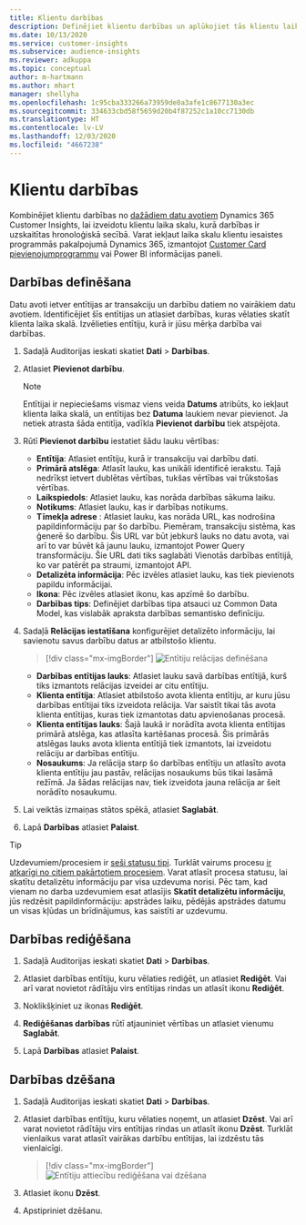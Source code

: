 ```yaml
---
title: Klientu darbības
description: Definējiet klientu darbības un aplūkojiet tās klientu laika skalā.
ms.date: 10/13/2020
ms.service: customer-insights
ms.subservice: audience-insights
ms.reviewer: adkuppa
ms.topic: conceptual
author: m-hartmann
ms.author: mhart
manager: shellyha
ms.openlocfilehash: 1c95cba333266a73959de0a3afe1c8677130a3ec
ms.sourcegitcommit: 334633cbd58f5659d20b4f87252c1a10cc7130db
ms.translationtype: HT
ms.contentlocale: lv-LV
ms.lasthandoff: 12/03/2020
ms.locfileid: "4667238"
---
```

# <a name="customer-activities"></a>Klientu darbības

Kombinējiet klientu darbības no [dažādiem datu avotiem](data-sources.md) Dynamics 365 Customer Insights, lai izveidotu klientu laika skalu, kurā darbības ir uzskaitītas hronoloģiskā secībā. Varat iekļaut laika skalu klientu iesaistes programmās pakalpojumā Dynamics 365, izmantojot [Customer Card pievienojumprogrammu](customer-card-add-in.md) vai Power BI informācijas paneli.

## <a name="define-an-activity"></a>Darbības definēšana

Datu avoti ietver entītijas ar transakciju un darbību datiem no vairākiem datu avotiem. Identificējiet šīs entītijas un atlasiet darbības, kuras vēlaties skatīt klienta laika skalā. Izvēlieties entītiju, kurā ir jūsu mērķa darbība vai darbības.

1. Sadaļā Auditorijas ieskati skatiet **Dati** > **Darbības**.

1. Atlasiet **Pievienot darbību**.

   > [!NOTE]
   > Entītijai ir nepieciešams vismaz viens veida **Datums** atribūts, ko iekļaut klienta laika skalā, un entītijas bez **Datuma** laukiem nevar pievienot. Ja netiek atrasta šāda entitīja, vadīkla **Pievienot darbību** tiek atspējota.

1. Rūtī **Pievienot darbību** iestatiet šādu lauku vērtības:

   - **Entītija**: Atlasiet entītiju, kurā ir transakciju vai darbību dati.
   - **Primārā atslēga**: Atlasīt lauku, kas unikāli identificē ierakstu. Tajā nedrīkst ietvert dublētas vērtības, tukšas vērtības vai trūkstošas vērtības.
   - **Laikspiedols**: Atlasiet lauku, kas norāda darbības sākuma laiku.
   - **Notikums**: Atlasiet lauku, kas ir darbības notikums.
   - **Tīmekļa adrese** : Atlasiet lauku, kas norāda URL, kas nodrošina papildinformāciju par šo darbību. Piemēram, transakciju sistēma, kas ģenerē šo darbību. Šis URL var būt jebkurš lauks no datu avota, vai arī to var būvēt kā jaunu lauku, izmantojot Power Query transformāciju. Šie URL dati tiks saglabāti Vienotās darbības entītijā, ko var patērēt pa straumi, izmantojot API.
   - **Detalizēta informācija**: Pēc izvēles atlasiet lauku, kas tiek pievienots papildu informācijai.
   - **Ikona**: Pēc izvēles atlasiet ikonu, kas apzīmē šo darbību.
   - **Darbības tips**: Definējiet darbības tipa atsauci uz Common Data Model, kas vislabāk apraksta darbības semantisko definīciju.

1. Sadaļā **Relācijas iestatīšana** konfigurējiet detalizēto informāciju, lai savienotu savus darbību datus ar atbilstošo klientu.

   > [!div class="mx-imgBorder"]
   > ![Entītiju relācijas definēšana](media/activities-entities-define.png "Entītiju relācijas definēšana")

    - **Darbības entītijas lauks**: Atlasiet lauku savā darbības entītijā, kurš tiks izmantots relācijas izveidei ar citu entītiju.
    - **Klienta entītija**: Atlasiet atbilstošo avota klienta entītiju, ar kuru jūsu darbības entītijai tiks izveidota relācija. Var saistīt tikai tās avota klienta entītijas, kuras tiek izmantotas datu apvienošanas procesā.
    - **Klienta entītijas lauks**: Šajā laukā ir norādīta avota klienta entītijas primārā atslēga, kas atlasīta kartēšanas procesā. Šis primārās atslēgas lauks avota klienta entītijā tiek izmantots, lai izveidotu relāciju ar darbības entītiju.
    - **Nosaukums**: Ja relācija starp šo darbības entītiju un atlasīto avota klienta entītiju jau pastāv, relācijas nosaukums būs tikai lasāmā režīmā. Ja šādas relācijas nav, tiek izveidota jauna relācija ar šeit norādīto nosaukumu.

1. Lai veiktās izmaiņas stātos spēkā, atlasiet **Saglabāt**.

1. Lapā **Darbības** atlasiet **Palaist**.

> [!TIP]
> Uzdevumiem/procesiem ir [seši statusu tipi](system.md#status-types). Turklāt vairums procesu [ir atkarīgi no citiem pakārtotiem procesiem](system.md#refresh-policies). Varat atlasīt procesa statusu, lai skatītu detalizētu informāciju par visa uzdevuma norisi. Pēc tam, kad vienam no darba uzdevumiem esat atlasījis **Skatīt detalizētu informāciju**, jūs redzēsit papildinformāciju: apstrādes laiku, pēdējās apstrādes datumu un visas kļūdas un brīdinājumus, kas saistīti ar uzdevumu.

## <a name="edit-an-activity"></a>Darbības rediģēšana

1. Sadaļā Auditorijas ieskati skatiet **Dati** > **Darbības**.

2. Atlasiet darbības entītiju, kuru vēlaties rediģēt, un atlasiet **Rediģēt**. Vai arī varat novietot rādītāju virs entītijas rindas un atlasīt ikonu **Rediģēt**.

3. Noklikšķiniet uz ikonas **Rediģēt**.

4. **Rediģēšanas darbības** rūtī atjauniniet vērtības un atlasiet vienumu **Saglabāt**.

5. Lapā **Darbības** atlasiet **Palaist**.

## <a name="delete-an-activity"></a>Darbības dzēšana

1. Sadaļā Auditorijas ieskati skatiet **Dati** > **Darbības**.

2. Atlasiet darbības entītiju, kuru vēlaties noņemt, un atlasiet **Dzēst**. Vai arī varat novietot rādītāju virs entītijas rindas un atlasīt ikonu **Dzēst**. Turklāt vienlaikus varat atlasīt vairākas darbību entītijas, lai izdzēstu tās vienlaicīgi.
   > [!div class="mx-imgBorder"]
   > ![Entītiju attiecību rediģēšana vai dzēšana](media/activities-entities-edit-delete.png "Entītiju attiecību rediģēšana vai dzēšana")

3. Atlasiet ikonu **Dzēst**.

4. Apstipriniet dzēšanu.
